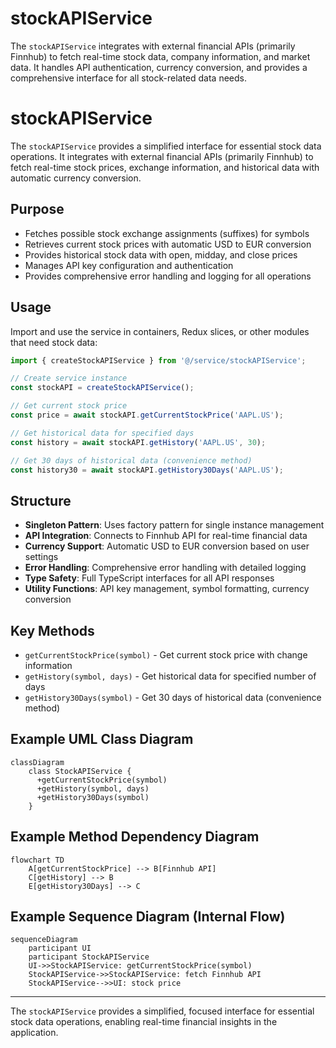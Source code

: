 # stockAPIService

The `stockAPIService` integrates with external financial APIs (primarily Finnhub) to fetch real-time stock data, company information, and market data. It handles API authentication, currency conversion, and provides a comprehensive interface for all stock-related data needs.

# stockAPIService

The `stockAPIService` provides a simplified interface for essential stock data operations. It integrates with external financial APIs (primarily Finnhub) to fetch real-time stock prices, exchange information, and historical data with automatic currency conversion.

## Purpose
- Fetches possible stock exchange assignments (suffixes) for symbols
- Retrieves current stock prices with automatic USD to EUR conversion
- Provides historical stock data with open, midday, and close prices
- Manages API key configuration and authentication
- Provides comprehensive error handling and logging for all operations

## Usage
Import and use the service in containers, Redux slices, or other modules that need stock data:

```typescript
import { createStockAPIService } from '@/service/stockAPIService';

// Create service instance
const stockAPI = createStockAPIService();

// Get current stock price
const price = await stockAPI.getCurrentStockPrice('AAPL.US');

// Get historical data for specified days
const history = await stockAPI.getHistory('AAPL.US', 30);

// Get 30 days of historical data (convenience method)
const history30 = await stockAPI.getHistory30Days('AAPL.US');
```

## Structure
- **Singleton Pattern**: Uses factory pattern for single instance management
- **API Integration**: Connects to Finnhub API for real-time financial data
- **Currency Support**: Automatic USD to EUR conversion based on user settings
- **Error Handling**: Comprehensive error handling with detailed logging
- **Type Safety**: Full TypeScript interfaces for all API responses
- **Utility Functions**: API key management, symbol formatting, currency conversion

## Key Methods
- `getCurrentStockPrice(symbol)` - Get current stock price with change information
- `getHistory(symbol, days)` - Get historical data for specified number of days
- `getHistory30Days(symbol)` - Get 30 days of historical data (convenience method)

## Example UML Class Diagram
```mermaid
classDiagram
    class StockAPIService {
      +getCurrentStockPrice(symbol)
      +getHistory(symbol, days)
      +getHistory30Days(symbol)
    }
```

## Example Method Dependency Diagram
```mermaid
flowchart TD
    A[getCurrentStockPrice] --> B[Finnhub API]
    C[getHistory] --> B
    E[getHistory30Days] --> C
```

## Example Sequence Diagram (Internal Flow)
```mermaid
sequenceDiagram
    participant UI
    participant StockAPIService
    UI->>StockAPIService: getCurrentStockPrice(symbol)
    StockAPIService->>StockAPIService: fetch Finnhub API
    StockAPIService-->>UI: stock price
```

---

The `stockAPIService` provides a simplified, focused interface for essential stock data operations, enabling real-time financial insights in the application.
